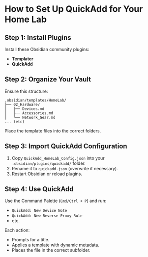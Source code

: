 # How to Set Up QuickAdd for Your Home Lab

## Step 1: Install Plugins

Install these Obsidian community plugins:

- **Templater**
- **QuickAdd**

## Step 2: Organize Your Vault

Ensure this structure:

```
.obsidian/templates/HomeLab/
├── 02_Hardware/
│   ├── Devices.md
│   ├── Accessories.md
│   └── Network_Gear.md
... (etc)
```

Place the template files into the correct folders.

## Step 3: Import QuickAdd Configuration

1. Copy `QuickAdd_HomeLab_Config.json` into your `.obsidian/plugins/quickadd/` folder.
2. Rename it to `quickadd.json` (overwrite if necessary).
3. Restart Obsidian or reload plugins.

## Step 4: Use QuickAdd

Use the Command Palette (`Cmd/Ctrl + P`) and run:

- `QuickAdd: New Device Note`
- `QuickAdd: New Reverse Proxy Rule`
- etc.

Each action:

- Prompts for a title.
- Applies a template with dynamic metadata.
- Places the file in the correct subfolder.
